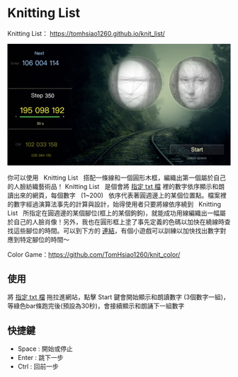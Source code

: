 Knitting List
======
Knitting List： https://tomhsiao1260.github.io/knit_list/


![Alt text](/resource/img/screenshot.png)

你可以使用 &nbsp; Knitting List &nbsp; 搭配一條線和一個圓形木框，編織出第一個屬於自己的人臉紡織藝術品！
Knitting List &nbsp; 是個會將 [指定 txt 檔](/result.txt) 裡的數字依序顯示和朗讀出來的網頁，每個數字 &nbsp; (1~200) &nbsp; 依序代表著圓週邊上的某個位置點。檔案裡的數字經過演算法事先的計算與設計，始得使用者只要將線依序繞到 &nbsp; Knitting List &nbsp; 所指定在圓週邊的某個腳位(框上的某個鉤鉤)，就能成功用線編織出一幅屬於自己的人臉肖像！另外，我也在圓形框上塗了事先定義的色碼以加快在繞線時查找這些腳位的時間。可以到下方的 [連結](https://github.com/TomHsiao1260/knit_color/)，有個小遊戲可以訓練以加快找出數字對應到特定腳位的時間～

Color Game：https://github.com/TomHsiao1260/knit_color/

使用
------
將 [指定 txt 檔](/result.txt) 拖拉進網站，點擊 Start 鍵會開始顯示和朗讀數字 (3個數字一組)，等綠色bar條跑完後(預設為30秒)，會接續顯示和朗誦下一組數字

快捷鍵
------
* Space : 開始或停止
* Enter  : 跳下一步
* Ctrl     : 回前一步
